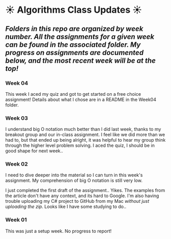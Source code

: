 # :sunny: Algorithms Class Updates :sunny:

## *Folders in this repo are organized by week number. All the assignments for a given week can be found in the associated folder. My progress on assignments are documented below, and the most recent week will be at the top!*

### Week 04
This week I aced my quiz and got to get started on a free choice assignment! Details about what I chose are in a README in the Week04 folder.

### Week 03
I understand big O notation much better than I did last week, thanks to my breakout group and our in-class assignment. I feel like we did more than we had to, but that ended up being alright, it was helpful to hear my group think through the higher level problem solving. I aced the quiz, I should be in good shape for next week..

### Week 02
I need to dive deeper into the material so I can turn in this week's assignment. My comprehension of big O notation is still very low.

I just completed the first draft of the assignment.. Yikes. The examples from the article don't have any context, and its hard to Google. I'm also having trouble uploading my C# project to GitHub from my Mac *without just uploading the zip*. Looks like I have some studying to do..

### Week 01
This was just a setup week. No progress to report!